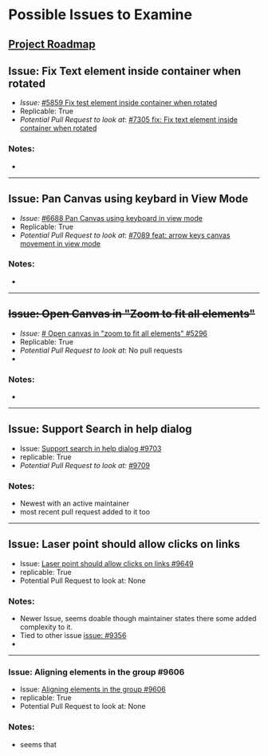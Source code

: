 # Possible Issues to Examine
## [Project Roadmap](https://github.com/orgs/excalidraw/projects/3/views/1)

## Issue: Fix Text element inside container when rotated 
- *Issue:* [#5859 Fix test element inside container when rotated](https://github.com/excalidraw/excalidraw/issues/5859)
- Replicable: True
- *Potential Pull Request to look at*: [#7305 fix: Fix text element inside container when rotated](https://github.com/excalidraw/excalidraw/pull/7305)
### Notes:
- 
---
## Issue: Pan Canvas using keybard in View Mode
- *Issue:* [#6688 Pan Canvas using keyboard in view mode](https://github.com/excalidraw/excalidraw/issues/6688)
- Replicable: True
- *Potential Pull Request to look at*: [#7089 feat: arrow keys canvas movement in view mode](https://github.com/excalidraw/excalidraw/pull/7089)

### Notes:
- 
---
## ~~Issue: Open Canvas in "Zoom to fit all elements"~~
- *Issue:* [# Open canvas in "zoom to fit all elements" #5296](https://github.com/excalidraw/excalidraw/issues/5296)
- Replicable: True
- *Potential Pull Request to look at*: No pull requests
- 
### Notes:
- 
---
## Issue: Support Search in help dialog
- Issue: [Support search in help dialog #9703](https://github.com/excalidraw/excalidraw/issues/9703)
- replicable: True
- *Potential Pull Request to look at:* [#9709](https://github.com/excalidraw/excalidraw/pull/9709)
### Notes:
- Newest with an active maintainer
- most recent pull request added to it too
---
## Issue: Laser point should allow clicks on links
- Issue: [Laser point should allow clicks on links #9649](https://github.com/excalidraw/excalidraw/issues/9649)
- replicable: True
- Potential Pull Request to look at: None
### Notes:
- Newer Issue, seems doable though maintainer states there some added complexity to it.
- Tied to other issue [issue: #9356](https://github.com/excalidraw/excalidraw/issues/9356)
- 
---
### Issue: Aligning elements in the group #9606
- Issue: [Aligning elements in the group #9606](https://github.com/excalidraw/excalidraw/issues/9606)
- replicable: True
- Potential Pull Request to look at: None

### Notes:
- seems that 